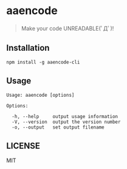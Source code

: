# aaencode
> Make your code UNREADABLE(ﾟДﾟ)!

## Installation
```
npm install -g aaencode-cli
```

## Usage
```
Usage: aaencode [options]

Options:

  -h, --help     output usage information
  -V, --version  output the version number
  -o, --output   set output filename
```

## LICENSE
MIT